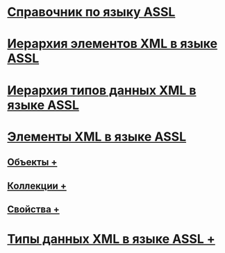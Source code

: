 # [Справочник по языку ASSL](analysis-services-scripting-language-assl-for-xmla.md)
# [Иерархия элементов XML в языке ASSL](analysis-services-scripting-language-xml-element-hierarchy-assl.md)
# [Иерархия типов данных XML в языке ASSL](analysis-services-scripting-language-xml-data-type-hierarchy-assl.md)
# [Элементы XML в языке ASSL](analysis-services-scripting-language-xml-elements-assl.md)
## [Объекты +](objects/objects-assl.md)
## [Коллекции +](collections/collections-assl.md)
## [Свойства +](properties/properties-assl.md)
# [Типы данных XML в языке ASSL +](data-type/analysis-services-scripting-language-xml-data-types-assl.md)
